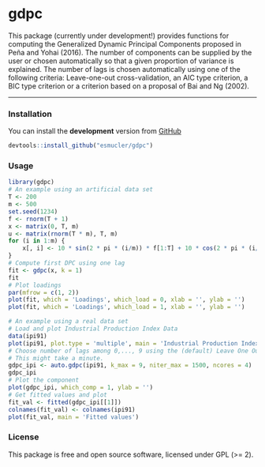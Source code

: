 
<!-- README.md is generated from README.Rmd. Please edit that file -->
gdpc
====

This package (currently under development!) provides functions for computing the Generalized Dynamic Principal Components proposed in Peña and Yohai (2016). The number of components can be supplied by the user or chosen automatically so that a given proportion of variance is explained. The number of lags is chosen automatically using one of the following criteria: Leave-one-out cross-validation, an AIC type criterion, a BIC type criterion or a criterion based on a proposal of Bai and Ng (2002).

------------------------------------------------------------------------

### Installation

You can install the **development** version from [GitHub](https://github.com/esmucler/gdpc)

``` r
devtools::install_github("esmucler/gdpc")
```

### Usage

``` r
library(gdpc)
# An example using an artificial data set
T <- 200 
m <- 500
set.seed(1234)
f <- rnorm(T + 1)
x <- matrix(0, T, m)
u <- matrix(rnorm(T * m), T, m)
for (i in 1:m) {
    x[, i] <- 10 * sin(2 * pi * (i/m)) * f[1:T] + 10 * cos(2 * pi * (i/m)) * f[2:(T + 1)] + u[, i]
}
# Compute first DPC using one lag
fit <- gdpc(x, k = 1)
fit
# Plot loadings
par(mfrow = c(1, 2))
plot(fit, which = 'Loadings', which_load = 0, xlab = '', ylab = '') 
plot(fit, which = 'Loadings', which_load = 1, xlab = '', ylab = '') 
```

``` r
# An example using a real data set
# Load and plot Industrial Production Index Data
data(ipi91)
plot(ipi91, plot.type = 'multiple', main = 'Industrial Production Index')
# Choose number of lags among 0,..., 9 using the (default) Leave One Out criterion
# This might take a minute.
gdpc_ipi <- auto.gdpc(ipi91, k_max = 9, niter_max = 1500, ncores = 4)
gdpc_ipi
# Plot the component
plot(gdpc_ipi, which_comp = 1, ylab = '')
# Get fitted values and plot
fit_val <- fitted(gdpc_ipi[[1]])
colnames(fit_val) <- colnames(ipi91)
plot(fit_val, main = 'Fitted values')
```

### License

This package is free and open source software, licensed under GPL (&gt;= 2).
